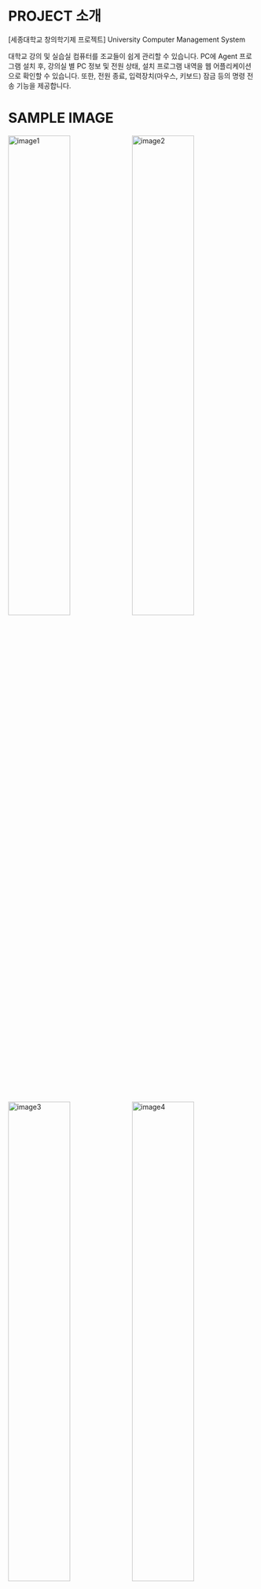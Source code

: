 # PROJECT 소개

[세종대학교 창의학기제 프로젝트]
University Computer Management System

대학교 강의 및 실습실 컴퓨터를 조교들이 쉽게 관리할 수 있습니다. PC에 Agent 프로그램 설치 후, 강의실 별 PC 정보 및 전원 상태, 설치 프로그램 내역을 웹 어플리케이션으로 확인할 수 있습니다. 또한, 전원 종료, 입력장치(마우스, 키보드) 잠금 등의 명령 전송 기능을 제공합니다.

# SAMPLE IMAGE

<img width="50%" alt="image1" src="https://user-images.githubusercontent.com/20353124/103410708-df247300-4baf-11eb-8765-0d49c4446502.png"><img width="50%" alt="image2" src="https://user-images.githubusercontent.com/20353124/103410714-e77cae00-4baf-11eb-9298-873d21652b7f.png">

<img width="50%" alt="image3" src="https://user-images.githubusercontent.com/20353124/103410728-f2374300-4baf-11eb-986c-cca6ade1a01d.png"><img width="50%" alt="image4" src="https://user-images.githubusercontent.com/20353124/103410735-00855f00-4bb0-11eb-9507-de6aca360333.png">


# 아키텍처
![image5](https://user-images.githubusercontent.com/20353124/103410755-1abf3d00-4bb0-11eb-88df-4fde8a88738a.png)

